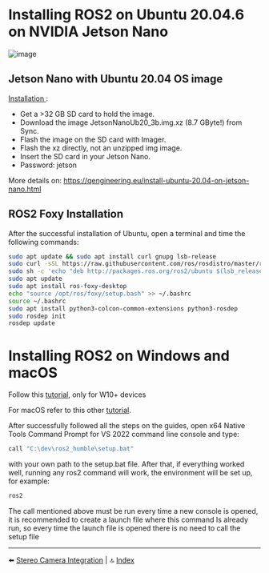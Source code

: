 # Installing ROS2 on Ubuntu 20.04.6 on NVIDIA Jetson Nano

![image](https://github.com/user-attachments/assets/c0bb7570-e373-4814-b670-85ec30277220)

## Jetson Nano with Ubuntu 20.04 OS image

[Installation ](https://github.com/Qengineering/Jetson-Nano-Ubuntu-20-image?tab=readme-ov-file#installation):

- Get a >32 GB SD card to hold the image. 
- Download the image JetsonNanoUb20_3b.img.xz (8.7 GByte!) from Sync. 
- Flash the image on the SD card with Imager.
- Flash the xz directly, not an unzipped img image. 
- Insert the SD card in your Jetson Nano. 
- Password: jetson

More details on: https://qengineering.eu/install-ubuntu-20.04-on-jetson-nano.html

## ROS2 Foxy Installation
After the successful installation of Ubuntu, open a terminal and time the following commands:

````bash
sudo apt update && sudo apt install curl gnupg lsb-release
sudo curl -sSL https://raw.githubusercontent.com/ros/rosdistro/master/ros.asc | sudo apt-key add –
sudo sh -c 'echo "deb http://packages.ros.org/ros2/ubuntu $(lsb_release -cs) main" > /etc/apt/sources.list.d/ros2-latest.list'
sudo apt update
sudo apt install ros-foxy-desktop
echo "source /opt/ros/foxy/setup.bash" >> ~/.bashrc
source ~/.bashrc
sudo apt install python3-colcon-common-extensions python3-rosdep
sudo rosdep init
rosdep update
````

# Installing ROS2 on Windows and macOS

Follow this [tutorial](https://docs.ros.org/en/humble/Installation/Windows-Install-Binary.html), only for W10+ devices

For macOS refer to this other [tutorial](https://docs.ros.org/en/humble/Installation/Alternatives/macOS-Development-Setup.html).

After successfully followed all the steps on the guides, open x64 Native Tools Command Prompt for VS 2022 command line console and type:
````bash
call "C:\dev\ros2_humble\setup.bat"
````

with your own path to the setup.bat file. After that, if everything worked well, running any ros2 command will work, the environment will be set up, for example:
````bash
ros2
````
The call mentioned above must be run every time a new console is opened, it is recommended to create a launch file where this command Is already run, so every time the launch file is opened there is no need to call the setup file

---

⬅️ [Stereo Camera Integration](04_stereo_cam.md) | 🔝 [Index](README.md)

